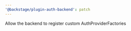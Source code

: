 ```yaml
---
'@backstage/plugin-auth-backend': patch
---
```


Allow the backend to register custom AuthProviderFactories
